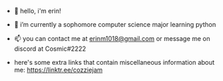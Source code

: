 - 👋 hello, i'm erin!
- 🌱 i’m currently a sophomore computer science major learning python
- 📫 you can contact me at erinm1018@gmail.com or message me on discord at Cosmic#2222

- here's some extra links that contain miscellaneous information about me: https://linktr.ee/cozziejam

<!---
erin-miller/erin-miller is a ✨ special ✨ repository because its `README.md` (this file) appears on your GitHub profile.
You can click the Preview link to take a look at your changes.
--->
